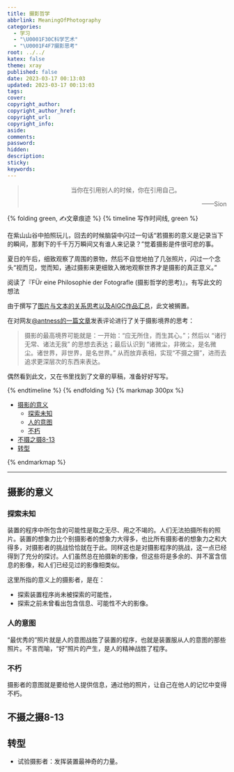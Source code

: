 ```yaml
---
title: 摄影哲学
abbrlink: MeaningOfPhotography
categories:
  - 学习
  - "\U0001F30C科学艺术"
  - "\U0001F4F7摄影思考"
root: ../../
katex: false
theme: xray
published: false
date: 2023-03-17 00:13:03
updated: 2023-03-17 00:13:03
tags:
cover:
copyright_author:
copyright_author_href:
copyright_url:
copyright_info:
aside:
comments:
password:
hidden:
description:
sticky:
keywords:
---
```


> <center>当你在引用别人的时候，你在引用自己。</center>
> <p align="right">——Sion</p>

{% folding green, ✍文章痕迹 %}
{% timeline 写作时间线, green %}
<!-- timeline 2017-8-?? ⛰️-->
在紫山山谷中拍照玩儿，回去的时候脑袋中闪过一句话“若摄影的意义是记录当下的瞬间，那剩下的千千万万瞬间又有谁人来记录？”觉着摄影是件很可悲的事。
<!-- endtimeline -->

<!-- timeline 2022-6-15 🌻-->
夏日的午后，细致观察了周围的景物，然后不自觉地拍了几张照片，闪过一个念头“视而见，觉而知，通过摄影来更细致入微地观察世界才是摄影的真正意义。”
<!-- endtimeline -->

<!-- timeline 2023-2-18📖-->
阅读了『FÜr eine Philosophie der Fotografle (摄影哲学的思考)』，有写此文的想法
<!-- endtimeline -->

<!-- timeline 2023-2-22-->
由于撰写了[图片与文本的关系思考以及AIGC作品汇总](/2023/text&img&AI)，此文被搁置。
<!-- endtimeline -->

<!-- timeline 2023-7-13 🧐-->
在对网友[@antness的一篇文章](https://antness.xlog.app/gao_gao_shou)发表评论进行了关于摄影境界的思考：
> 摄影的最高境界可能就是：一开始：“应无所住，而生其心。”；然后以 “诸行无常、诸法无我” 的思想去表达；最后认识到 “诸微尘，非微尘，是名微尘。诸世界，非世界，是名世界。” 从而放弃表相，实现“不摄之摄”，进而去追求更深层次的东西来表达。

<!-- endtimeline -->

<!-- timeline 2023-8-15 -->
偶然看到此文，又在书里找到了文章的草稿，准备好好写写。
<!-- endtimeline -->

{% endtimeline %}
{% endfolding %}
{% markmap 300px %}
<!-- @import "[TOC]" {cmd="toc" depthFrom=1 depthTo=6 orderedList=false} -->
<!-- code_chunk_output -->

- [摄影的意义](#摄影的意义)
  - [探索未知](#探索未知)
  - [人的意图](#人的意图)
  - [不朽](#不朽)
- [不摄之摄8-13](#不摄之摄8-13)
- [转型](#转型)

<!-- /code_chunk_output -->
{% endmarkmap %}

-----


## 摄影的意义
### 探索未知
装置的程序中所包含的可能性是取之无尽、用之不竭的。人们无法拍摄所有的照片。装置的想象力比个别摄影者的想象力大得多，也比所有摄影者的想象力之和大得多，对摄影者的挑战恰恰就在于此。同样这也是对摄影程序的挑战，这一点已经得到了充分的探讨。人们虽然总在拍摄新的影像，但这些将是多余的、并不富含信息的影像，和人们已经见过的影像相类似。

这里所指的意义上的摄影者，是在：
- 探索装置程序尚未被探索的可能性，
- 探索之前未曾看出包含信息、可能性不大的影像。
### 人的意图

“最优秀的”照片就是人的意图战胜了装置的程序，也就是装置服从人的意图的那些照片。不言而喻，“好”照片的产生，是人的精神战胜了程序。
### 不朽
摄影者的意图就是要给他人提供信息，通过他的照片，让自己在他人的记忆中变得不朽。


## 不摄之摄8-13
## 转型
- 试验摄影者：发挥装置最神奇的力量。